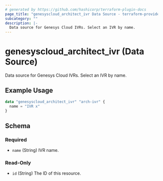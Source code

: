 ```yaml
---
# generated by https://github.com/hashicorp/terraform-plugin-docs
page_title: "genesyscloud_architect_ivr Data Source - terraform-provider-genesyscloud-jonesb"
subcategory: ""
description: |-
  Data source for Genesys Cloud IVRs. Select an IVR by name.
---
```


# genesyscloud_architect_ivr (Data Source)

Data source for Genesys Cloud IVRs. Select an IVR by name.

## Example Usage

```terraform
data "genesyscloud_architect_ivr" "arch-ivr" {
  name = "IVR x"
}
```

<!-- schema generated by tfplugindocs -->
## Schema

### Required

- `name` (String) IVR name.

### Read-Only

- `id` (String) The ID of this resource.


